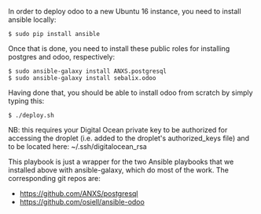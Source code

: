 In order to deploy odoo to a new Ubuntu 16 instance, you need to install ansible locally:

    $ sudo pip install ansible

Once that is done, you need to install these public roles for installing postgres and odoo, respectively:

    $ sudo ansible-galaxy install ANXS.postgresql
    $ sudo ansible-galaxy install sebalix.odoo

Having done that, you should be able to install odoo from scratch by simply typing this:

    $ ./deploy.sh

NB: this requires your Digital Ocean private key to be authorized for accessing the droplet (i.e. added to the droplet's authorized_keys file) and to be located here: ~/.ssh/digitalocean_rsa

This playbook is just a wrapper for the two Ansible playbooks that we installed above with ansible-galaxy, which do most of the work. The corresponding git repos are:

- https://github.com/ANXS/postgresql
- https://github.com/osiell/ansible-odoo
